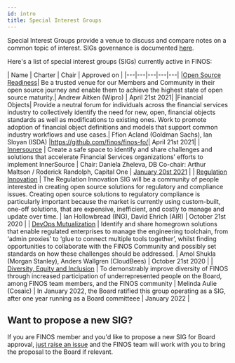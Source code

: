 ```yaml
---
id: intro
title: Special Interest Groups
---
```


Special Interest Groups provide a venue to discuss and compare notes on a common topic of interest. SIGs governance is documented [here](/docs/governance/intro#special-interest-groups). 

Here's a list of special interest groups (SIGs) currently active in FINOS:

| Name  | Charter | Chair | Approved on  |
|---|---|---|---|---|
|[Open Source Readiness](https://github.com/finos/open-source-readiness)| Be a trusted venue for our Members and Community in their open source journey and enable them to achieve the highest state of open source maturity.| Andrew Aitken (Wipro) | April 21st 2021|
|Financial Objects| Provide a neutral forum for individuals across the financial services industry to collectively identify the need for new, open, financial objects standards as well as modifications to  existing ones. Work to promote adoption of financial object definitions and models that support common industry workflows and use cases.| Ffion Acland (Goldman Sachs), Ian Sloyan (ISDA) |https://github.com/finos/finos-fo/| April 21st 2021|
| [Innersource](https://github.com/finos/InnerSource/) | Create a safe space to identify and share challenges and solutions that accelerate Financial Services organizations’ efforts to implement InnerSource | Chair: Daniela Zheleva, DB Co-chair: Arthur Maltson / Roderick Randolph, Capital One  | [January 20st 2021](/governance-docs/202101-InnerSource-SIG-Proposal-APPROVED.pdf) |
| [Regulation Innovation](https://github.com/finos/open-regtech) | The Regulation Innovation SIG will be a community of people interested in creating open source solutions for regulatory and compliance issues. Creating open source solutions to regulatory compliance is particularly important because the market is currently using custom-built, one-off solutions, that are expensive, inefficient, and costly to manage and update over time.  | Ian Hollowbread (ING), David Ehrich (AIR)  | October 21st 2020 |
| [DevOps Mutualization](https://github.com/finos-labs/devops-mutualization) | Identify and share homegrown solutions that enable regulated enterprises to manage the engineering toolchain, from ‘admin proxies’ to ‘glue to connect multiple tools together’, whilst finding opportunities to collaborate with the FINOS Community and possibly set standards on how these challenges should be addressed. | Amol Shukla (Morgan Stanley), Anders Wallgren (CloudBees) | October 21st 2020 |
| [Diversity, Equity and Inclusion](https://github.com/finos/DEI-SIG) | To demonstrably improve diversity of FINOS through increased participation of underrepresented people on the Board, among FINOS team members, and the FINOS community | Melinda Aulie (Cosaic) | In January 2022, the Board ratified this group operating as a SIG, after one year running as a Board committeee | January 2022 |
    

## Want to propose a new SIG?

If you are FINOS member and you'd like to propose a new SIG for Board approval, [just raise an issue](https://github.com/finos/community/issues/new?assignees=TheJuanAndOnly99%2C+maoo&labels=contribution&template=Special-Interest-Group-Contribution.md&title=Special+Interest+Group+Contribution+and+Onboarding) and the FINOS team will work with you to bring the proposal to the Board if relevant.
